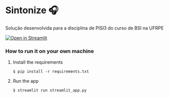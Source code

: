 # Sintonize 🎧

Solução desenvolvida para a disciplina de PISI3 do curso de BSI na UFRPE

[![Open in Streamlit](https://static.streamlit.io/badges/streamlit_badge_black_white.svg)](https://support-tickets-template.streamlit.app/)

### How to run it on your own machine

1. Install the requirements

   ```
   $ pip install -r requirements.txt
   ```

2. Run the app

   ```
   $ streamlit run streamlit_app.py
   ```
